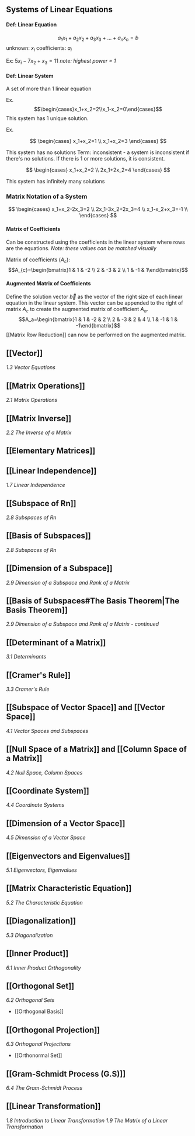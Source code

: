 ## Systems of Linear Equations

#### Def: Linear Equation

$$a_1x_1+a_2x_2+a_3x_3+...+a_nx_n=b$$
unknown: $x_i$
coefficients: $a_i$

Ex: $5x_i-7x_2+x_3=11$
_note: highest power = 1_

#### Def: Linear System

A set of more than 1 linear equation

Ex.
$$\begin{cases}x_1+x_2=2\\x_1-x_2=0\end{cases}$$
This system has 1 unique solution.

Ex.

$$
\begin{cases}
x_1+x_2=1 \\
x_1+x_2=3
\end{cases}
$$

This system has no solutions
Term: inconsistent - a system is inconsistent if there's no solutions. If there is 1 or more solutions, it is consistent.

$$
\begin{cases}
x_1+x_2=2 \\
2x_1+2x_2=4
\end{cases}
$$

This system has infinitely many solutions

### Matrix Notation of a System

$$
\begin{cases}
x_1+x_2-2x_3=2 \\
2x_1-3x_2+2x_3=4 \\
x_1-x_2+x_3=-1 \\
\end{cases}
$$

#### Matrix of Coefficients

Can be constructed using the coefficients in the linear system where rows are the equations.
_Note: these values can be matched visually_

Matrix of coefficients ($A_c$): $$A_{c}=\begin{bmatrix}1 & 1 & -2 \\ 2 & -3 & 2 \\ 1 & -1 & 1\end{bmatrix}$$

#### Augmented Matrix of Coefficients

Define the solution vector $\vec{b}$ as the vector of the right size of each linear equation in the linear system. This vector can be appended to the right of matrix $A_c$ to create the augmented matrix of coefficient $A_a$. $$A_a=\begin{bmatrix}1 & 1 & -2 & 2 \\ 2 & -3 & 2 & 4 \\ 1 & -1 & 1 & -1\end{bmatrix}$$
[[Matrix Row Reduction]] can now be performed on the augmented matrix.

## [[Vector]]

_1.3 Vector Equations_

## [[Matrix Operations]]

_2.1 Matrix Operations_

## [[Matrix Inverse]]

_2.2 The Inverse of a Matrix_

## [[Elementary Matrices]]

## [[Linear Independence]]

_1.7 Linear Independence_

## [[Subspace of Rn]]

_2.8 Subspaces of Rn_

## [[Basis of Subspaces]]

_2.8 Subspaces of Rn_

## [[Dimension of a Subspace]]

_2.9 Dimension of a Subspace and Rank of a Matrix_

## [[Basis of Subspaces#The Basis Theorem|The Basis Theorem]]

_2.9 Dimension of a Subspace and Rank of a Matrix - continued_

## [[Determinant of a Matrix]]

_3.1 Determinants_

## [[Cramer's Rule]]

_3.3 Cramer's Rule_

## [[Subspace of Vector Space]] and [[Vector Space]]

_4.1 Vector Spaces and Subspaces_

## [[Null Space of a Matrix]] and [[Column Space of a Matrix]]

_4.2 Null Space, Column Spaces_

## [[Coordinate System]]

_4.4 Coordinate Systems_

## [[Dimension of a Vector Space]]

_4.5 Dimension of a Vector Space_

## [[Eigenvectors and Eigenvalues]]

_5.1 Eigenvectors, Eigenvalues_

## [[Matrix Characteristic Equation]]

_5.2 The Characteristic Equation_

## [[Diagonalization]]

_5.3 Diagonalization_

## [[Inner Product]]

_6.1 Inner Product Orthogonality_

## [[Orthogonal Set]]

_6.2 Orthogonal Sets_

- [[Orthogonal Basis]]

## [[Orthogonal Projection]]

_6.3 Orthogonal Projections_

- [[Orthonormal Set]]

## [[Gram-Schmidt Process (G.S)]]

_6.4 The Gram-Schmidt Process_

## [[Linear Transformation]]

_1.8 Introduction to Linear Transformation_
_1.9 The Matrix of a Linear Transformation_
